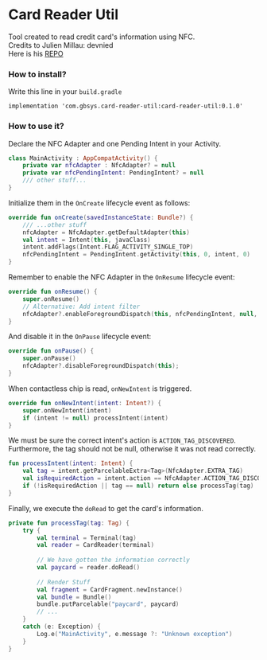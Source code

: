 # Card Reader Util
Tool created to read credit card's information using NFC.  
Credits to Julien Millau: devnied  
Here is his [REPO](https://github.com/devnied/EMV-NFC-Paycard-Enrollment)


### How to install? 
Write this line in your `build.gradle`

```console
implementation 'com.gbsys.card-reader-util:card-reader-util:0.1.0'
```

### How to use it?
Declare the NFC Adapter and one Pending Intent in your Activity.

```kotlin
class MainActivity : AppCompatActivity() {
    private var nfcAdapter : NfcAdapter? = null 
    private var nfcPendingIntent: PendingIntent? = null
    /// other stuff...
}
```

Initialize them in the `OnCreate` lifecycle event as follows:

```kotlin
override fun onCreate(savedInstanceState: Bundle?) {
    /// ...other stuff
    nfcAdapter = NfcAdapter.getDefaultAdapter(this)
    val intent = Intent(this, javaClass)
    intent.addFlags(Intent.FLAG_ACTIVITY_SINGLE_TOP)
    nfcPendingIntent = PendingIntent.getActivity(this, 0, intent, 0)
}
```

Remember to enable the NFC Adapter in the `OnResume` lifecycle event: 

```kotlin
override fun onResume() {
    super.onResume()
    // Alternative: Add intent filter
    nfcAdapter?.enableForegroundDispatch(this, nfcPendingIntent, null, null);
}
```

And disable it in the `OnPause` lifecycle event:

```kotlin
override fun onPause() {
    super.onPause()
    nfcAdapter?.disableForegroundDispatch(this);
}
```

When contactless chip is read, `onNewIntent` is triggered.

```kotlin
override fun onNewIntent(intent: Intent?) {
    super.onNewIntent(intent)
    if (intent != null) processIntent(intent)
}
```

We must be sure the correct intent's action is `ACTION_TAG_DISCOVERED`. 
Furthermore, the tag should not be null, otherwise it was not read correctly.


```kotlin
fun processIntent(intent: Intent) {
    val tag = intent.getParcelableExtra<Tag>(NfcAdapter.EXTRA_TAG)
    val isRequiredAction = intent.action == NfcAdapter.ACTION_TAG_DISCOVERED
    if (!isRequiredAction || tag == null) return else processTag(tag)
}
```

Finally, we execute the `doRead` to get the card's information.


```kotlin
private fun processTag(tag: Tag) {
    try {
        val terminal = Terminal(tag)
        val reader = CardReader(terminal)
        
        // We have gotten the information correctly
        val paycard = reader.doRead()
        
        // Render Stuff
        val fragment = CardFragment.newInstance()
        val bundle = Bundle()
        bundle.putParcelable("paycard", paycard)
        // ...
    }
    catch (e: Exception) {
        Log.e("MainActivity", e.message ?: "Unknown exception")
    }
}
```
